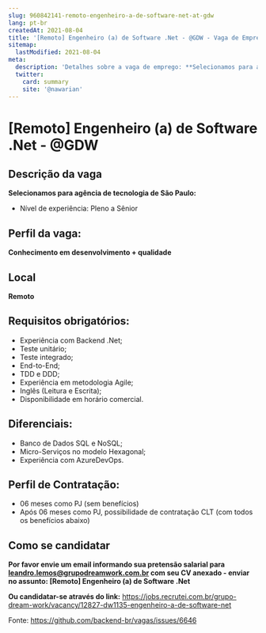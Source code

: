 ```yaml
---
slug: 960842141-remoto-engenheiro-a-de-software-net-at-gdw
lang: pt-br
createdAt: 2021-08-04
title: '[Remoto] Engenheiro (a) de Software .Net - @GDW - Vaga de Emprego'
sitemap:
  lastModified: 2021-08-04
meta:
  description: 'Detalhes sobre a vaga de emprego: **Selecionamos para agência de tecnologia de São Paulo:** - Nível de experiência: Pleno a Sênior'
  twitter:
    card: summary
    site: '@nawarian'
---
```


# [Remoto] Engenheiro (a) de Software .Net - @GDW

## Descrição da vaga

**Selecionamos para agência de tecnologia de São Paulo:**

- Nível de experiência: Pleno a Sênior

## Perfil da vaga:
**Conhecimento em desenvolvimento + qualidade**

## Local
**Remoto**

## Requisitos obrigatórios:

- Experiência com Backend .Net;
- Teste unitário;
- Teste integrado;
- End-to-End;
- TDD e DDD;
- Experiência em metodologia Agile;
- Inglês (Leitura e Escrita);
- Disponibilidade em horário comercial.

## Diferenciais:

- Banco de Dados SQL e NoSQL;
- Micro-Serviços no modelo Hexagonal;
- Experiência com AzureDevOps.


## Perfil de Contratação:

- 06 meses como PJ (sem benefícios)
- Após 06 meses como PJ, possibilidade de contratação CLT (com todos os benefícios abaixo)

## Como se candidatar

**Por favor envie um email informando sua pretensão salarial para leandro.lemos@grupodreamwork.com.br com seu CV anexado - enviar no assunto: [Remoto] Engenheiro (a) de Software .Net**

**Ou candidatar-se através do link:** https://jobs.recrutei.com.br/grupo-dream-work/vacancy/12827-dw1135-engenheiro-a-de-software-net

Fonte: https://github.com/backend-br/vagas/issues/6646